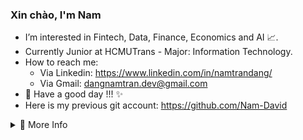 <h3> Xin chào, I'm Nam  </h3>  
<!-- <img src="https://user-images.githubusercontent.com/1303154/88677602-1635ba80-d120-11ea-84d8-d263ba5fc3c0.gif" width="24px" alt="hi"> -->

- I’m interested in Fintech, Data, Finance, Economics and AI 📈.
- Currently Junior at HCMUTrans - Major: Information Technology.
- How to reach me: 
  + Via Linkedin: https://www.linkedin.com/in/namtrandang/
  + Via Gmail: dangnamtran.dev@gmail.com
- 👑 Have a good day !!! ✨
- Here is my previous git account: https://github.com/Nam-David
<details>
<summary>💎 More Info </summary>
<br />

![Top Langs](https://github-readme-stats.vercel.app/api/top-langs/?username=Nam-TranDang&layout=compact&hide=css,html)

<!--  ![Nam's github stats](https://github-readme-stats.vercel.app/api?username=Nam-David&count_private=true&show_icons=true&theme=onedark) -->
</details>
